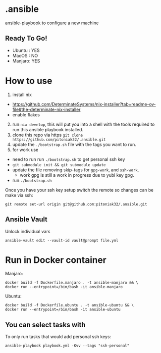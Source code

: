 # .ansible
ansible-playbook to configure a new machine

## Ready To Go!
- Ubuntu : YES
- MacOS  : NO
- Manjaro: YES

# How to use
1. install nix
  - https://github.com/DeterminateSystems/nix-installer?tab=readme-ov-file#the-determinate-nix-installer
  - enable flakes
2. run `nix develop`, this will put you into a shell with the tools required to run this ansible playbook installed.
3. clone this repo via https `git clone https://github.com/pitoniak32/.ansible.git`
4. update the `./bootstrap.sh` file with the tags you want to run.
5. for work use
  - need to run run `./bootstrap.sh` to get personal ssh key
  - `git submodule init && git submodule update`
  - update the file removing skip-tags for `gpg-work`, and `ssh-work`.
    - work gpg is still a work in progress due to yubi key gpg.
  - run `./bootstrap.sh`

Once you have your ssh key setup switch the remote so changes can be make via ssh:
```
git remote set-url origin git@github.com:pitoniak32/.ansible.git
```

## Ansible Vault
Unlock individual vars

```
ansible-vault edit --vault-id vault@prompt file.yml
```

# Run in Docker container
Manjaro:
```
docker build -f Dockerfile.manjaro . -t ansible-manjaro && \
docker run --entrypoint=/bin/bash -it ansible-manjaro
```
Ubuntu:
```
docker build -f Dockerfile.ubuntu . -t ansible-ubuntu && \
docker run --entrypoint=/bin/bash -it ansible-ubuntu
```

## You can select tasks with
To only run tasks that would add personal ssh keys:
```
ansible-playbook playbook.yml -Kvv --tags "ssh-personal"
```
